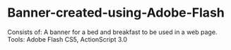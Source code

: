 # Banner-created-using-Adobe-Flash
Consists of:
A banner for a bed and breakfast to be used in a web page.
Tools: Adobe Flash CS5, ActionScript 3.0
